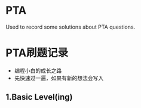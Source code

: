 # PTA
Used to record some solutions about PTA questions.
# PTA刷题记录

* 编程小白的成长之路
* 先快速过一遍，如果有新的想法会写入

## 1.Basic Level(ing)

